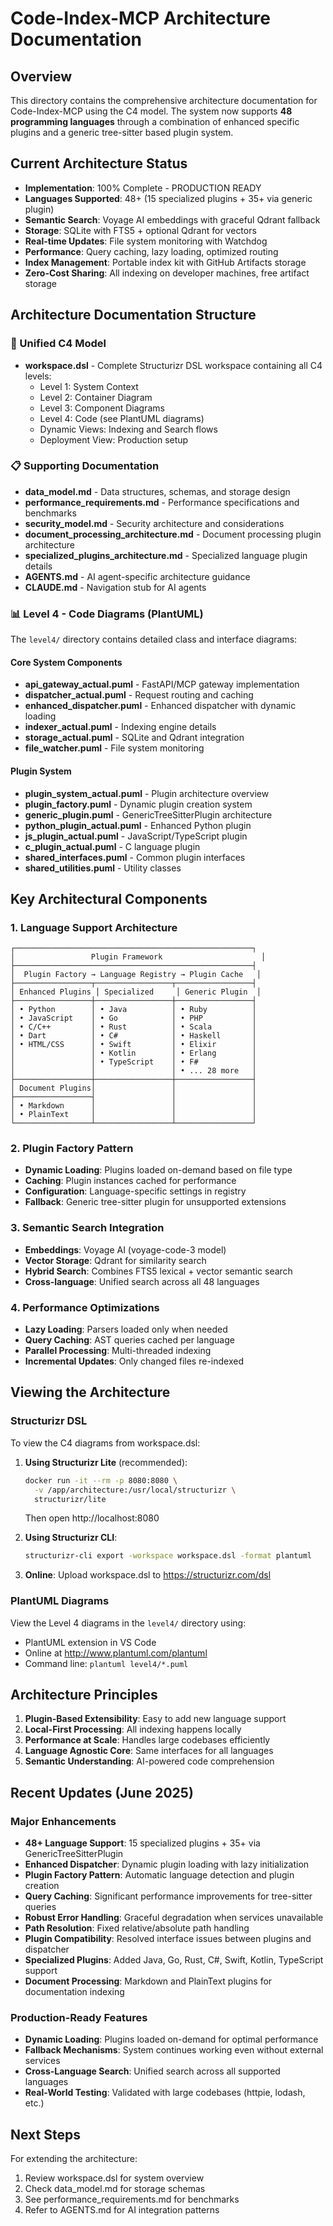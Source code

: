# Code-Index-MCP Architecture Documentation

## Overview
This directory contains the comprehensive architecture documentation for Code-Index-MCP using the C4 model. The system now supports **48 programming languages** through a combination of enhanced specific plugins and a generic tree-sitter based plugin system.

## Current Architecture Status
- **Implementation**: 100% Complete - PRODUCTION READY
- **Languages Supported**: 48+ (15 specialized plugins + 35+ via generic plugin)
- **Semantic Search**: Voyage AI embeddings with graceful Qdrant fallback
- **Storage**: SQLite with FTS5 + optional Qdrant for vectors
- **Real-time Updates**: File system monitoring with Watchdog
- **Performance**: Query caching, lazy loading, optimized routing
- **Index Management**: Portable index kit with GitHub Artifacts storage
- **Zero-Cost Sharing**: All indexing on developer machines, free artifact storage

## Architecture Documentation Structure

### 📄 Unified C4 Model
- **workspace.dsl** - Complete Structurizr DSL workspace containing all C4 levels:
  - Level 1: System Context
  - Level 2: Container Diagram
  - Level 3: Component Diagrams
  - Level 4: Code (see PlantUML diagrams)
  - Dynamic Views: Indexing and Search flows
  - Deployment View: Production setup

### 📋 Supporting Documentation
- **data_model.md** - Data structures, schemas, and storage design
- **performance_requirements.md** - Performance specifications and benchmarks
- **security_model.md** - Security architecture and considerations
- **document_processing_architecture.md** - Document processing plugin architecture
- **specialized_plugins_architecture.md** - Specialized language plugin details
- **AGENTS.md** - AI agent-specific architecture guidance
- **CLAUDE.md** - Navigation stub for AI agents

### 📊 Level 4 - Code Diagrams (PlantUML)
The `level4/` directory contains detailed class and interface diagrams:

#### Core System Components
- **api_gateway_actual.puml** - FastAPI/MCP gateway implementation
- **dispatcher_actual.puml** - Request routing and caching
- **enhanced_dispatcher.puml** - Enhanced dispatcher with dynamic loading
- **indexer_actual.puml** - Indexing engine details
- **storage_actual.puml** - SQLite and Qdrant integration
- **file_watcher.puml** - File system monitoring

#### Plugin System
- **plugin_system_actual.puml** - Plugin architecture overview
- **plugin_factory.puml** - Dynamic plugin creation system
- **generic_plugin.puml** - GenericTreeSitterPlugin architecture
- **python_plugin_actual.puml** - Enhanced Python plugin
- **js_plugin_actual.puml** - JavaScript/TypeScript plugin
- **c_plugin_actual.puml** - C language plugin
- **shared_interfaces.puml** - Common plugin interfaces
- **shared_utilities.puml** - Utility classes

## Key Architectural Components

### 1. Language Support Architecture
```
┌─────────────────────────────────────────────────────┐
│                 Plugin Framework                      │
├─────────────────────────────────────────────────────┤
│  Plugin Factory → Language Registry → Plugin Cache   │
├─────────────────┬─────────────────┬─────────────────┤
│ Enhanced Plugins │ Specialized     │ Generic Plugin  │
├─────────────────┼─────────────────┼─────────────────┤
│ • Python        │ • Java          │ • Ruby          │
│ • JavaScript    │ • Go            │ • PHP           │
│ • C/C++         │ • Rust          │ • Scala         │
│ • Dart          │ • C#            │ • Haskell       │
│ • HTML/CSS      │ • Swift         │ • Elixir        │
│                 │ • Kotlin        │ • Erlang        │
│                 │ • TypeScript    │ • F#            │
│                 │                 │ • ... 28 more   │
├─────────────────┼─────────────────┼─────────────────┤
│ Document Plugins│                 │                 │
├─────────────────┤                 │                 │
│ • Markdown      │                 │                 │
│ • PlainText     │                 │                 │
└─────────────────┴─────────────────┴─────────────────┘
```

### 2. Plugin Factory Pattern
- **Dynamic Loading**: Plugins loaded on-demand based on file type
- **Caching**: Plugin instances cached for performance
- **Configuration**: Language-specific settings in registry
- **Fallback**: Generic tree-sitter plugin for unsupported extensions

### 3. Semantic Search Integration
- **Embeddings**: Voyage AI (voyage-code-3 model)
- **Vector Storage**: Qdrant for similarity search
- **Hybrid Search**: Combines FTS5 lexical + vector semantic search
- **Cross-language**: Unified search across all 48 languages

### 4. Performance Optimizations
- **Lazy Loading**: Parsers loaded only when needed
- **Query Caching**: AST queries cached per language
- **Parallel Processing**: Multi-threaded indexing
- **Incremental Updates**: Only changed files re-indexed

## Viewing the Architecture

### Structurizr DSL
To view the C4 diagrams from workspace.dsl:

1. **Using Structurizr Lite** (recommended):
   ```bash
   docker run -it --rm -p 8080:8080 \
     -v /app/architecture:/usr/local/structurizr \
     structurizr/lite
   ```
   Then open http://localhost:8080

2. **Using Structurizr CLI**:
   ```bash
   structurizr-cli export -workspace workspace.dsl -format plantuml
   ```

3. **Online**: Upload workspace.dsl to https://structurizr.com/dsl

### PlantUML Diagrams
View the Level 4 diagrams in the `level4/` directory using:
- PlantUML extension in VS Code
- Online at http://www.plantuml.com/plantuml
- Command line: `plantuml level4/*.puml`

## Architecture Principles

1. **Plugin-Based Extensibility**: Easy to add new language support
2. **Local-First Processing**: All indexing happens locally
3. **Performance at Scale**: Handles large codebases efficiently
4. **Language Agnostic Core**: Same interfaces for all languages
5. **Semantic Understanding**: AI-powered code comprehension

## Recent Updates (June 2025)

### Major Enhancements
- **48+ Language Support**: 15 specialized plugins + 35+ via GenericTreeSitterPlugin
- **Enhanced Dispatcher**: Dynamic plugin loading with lazy initialization
- **Plugin Factory Pattern**: Automatic language detection and plugin creation
- **Query Caching**: Significant performance improvements for tree-sitter queries
- **Robust Error Handling**: Graceful degradation when services unavailable
- **Path Resolution**: Fixed relative/absolute path handling
- **Plugin Compatibility**: Resolved interface issues between plugins and dispatcher
- **Specialized Plugins**: Added Java, Go, Rust, C#, Swift, Kotlin, TypeScript support
- **Document Processing**: Markdown and PlainText plugins for documentation indexing

### Production-Ready Features
- **Dynamic Loading**: Plugins loaded on-demand for optimal performance
- **Fallback Mechanisms**: System continues working even without external services
- **Cross-Language Search**: Unified search across all supported languages
- **Real-World Testing**: Validated with large codebases (httpie, lodash, etc.)

## Next Steps

For extending the architecture:
1. Review workspace.dsl for system overview
2. Check data_model.md for storage schemas
3. See performance_requirements.md for benchmarks
4. Refer to AGENTS.md for AI integration patterns